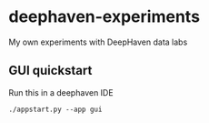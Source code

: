 # deephaven-experiments
My own experiments with DeepHaven data labs

## GUI quickstart

Run this in a deephaven IDE

    ./appstart.py --app gui
